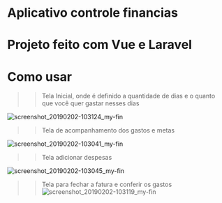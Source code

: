 # Aplicativo controle financias 

# Projeto feito com Vue e Laravel

# Como usar 

>> Tela Inicial, onde é definido a quantidade de dias e o quanto que você  quer gastar nesses dias 


![screenshot_20190202-103124_my-fin](https://user-images.githubusercontent.com/29661994/52164314-8bb0fe00-26d6-11e9-9475-edfcc67c1576.jpg=250x250)

>> Tela de acompanhamento dos gastos e metas

![screenshot_20190202-103041_my-fin](https://user-images.githubusercontent.com/29661994/52164327-c87cf500-26d6-11e9-8324-53aaedbc1ad4.jpg)

>> Tela adicionar despesas

![screenshot_20190202-103045_my-fin](https://user-images.githubusercontent.com/29661994/52164340-e5b1c380-26d6-11e9-8237-34072f4e42da.jpg)

>> Tela para fechar a fatura e conferir os gastos 
![screenshot_20190202-103119_my-fin](https://user-images.githubusercontent.com/29661994/52164356-2f021300-26d7-11e9-92a3-f1782136f05f.jpg )
